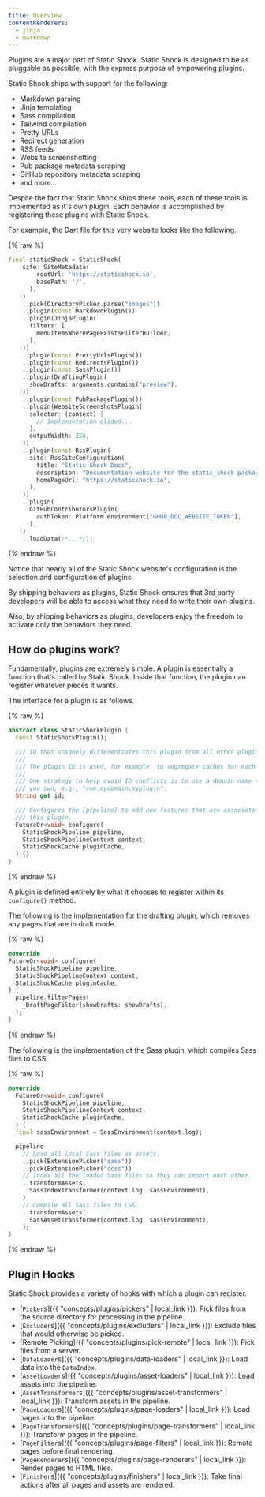 ```yaml
---
title: Overview
contentRenderers:
  - jinja
  - markdown
---
```

Plugins are a major part of Static Shock. Static Shock is designed to be as
pluggable as possible, with the express purpose of empowering plugins.

Static Shock ships with support for the following:
* Markdown parsing
* Jinja templating
* Sass compilation
* Tailwind compilation
* Pretty URLs
* Redirect generation
* RSS feeds
* Website screenshotting
* Pub package metadata scraping
* GitHub repository metadata scraping
* and more...

Despite the fact that Static Shock ships these tools, each of these tools is
implemented as it's own plugin. Each behavior is accomplished by registering
these plugins with Static Shock.

For example, the Dart file for this very website looks like the following.

{% raw %}
```dart
final staticShock = StaticShock(
    site: SiteMetadata(
        rootUrl: 'https://staticshock.io',
        basePath: '/',
      ),
    )
    ..pick(DirectoryPicker.parse("images"))
    ..plugin(const MarkdownPlugin())
    ..plugin(JinjaPlugin(
      filters: [
        menuItemsWherePageExistsFilterBuilder,
      ],
    ))
    ..plugin(const PrettyUrlsPlugin())
    ..plugin(const RedirectsPlugin())
    ..plugin(const SassPlugin())
    ..plugin(DraftingPlugin(
      showDrafts: arguments.contains("preview"),
    ))
    ..plugin(const PubPackagePlugin())
    ..plugin(WebsiteScreenshotsPlugin(
      selector: (context) {
        // Implementation elided...
      },
      outputWidth: 256,
    ))
    ..plugin(const RssPlugin(
      site: RssSiteConfiguration(
        title: "Static Shock Docs",
        description: "Documentation website for the static_shock package.",
        homePageUrl: "https://staticshock.io",
      ),
    ))
    ..plugin(
      GitHubContributorsPlugin(
        authToken: Platform.environment["GHUB_DOC_WEBSITE_TOKEN"],
      ),
    )
    ..loadData(/*...*/);
```
{% endraw %}

Notice that nearly all of the Static Shock website's configuration is the
selection and configuration of plugins.

By shipping behaviors as plugins, Static Shock ensures that 3rd party developers
will be able to access what they need to write their own plugins.

Also, by shipping behaviors as plugins, developers enjoy the freedom to activate
only the behaviors they need.

## How do plugins work?
Fundamentally, plugins are extremely simple. A plugin is essentially a function
that's called by Static Shock. Inside that function, the plugin can register
whatever pieces it wants.

The interface for a plugin is as follows.

{% raw %}
```dart
abstract class StaticShockPlugin {
  const StaticShockPlugin();

  /// ID that uniquely differentiates this plugin from all other plugins.
  ///
  /// The plugin ID is used, for example, to segregate caches for each plugin.
  ///
  /// One strategy to help avoid ID conflicts is to use a domain name that
  /// you own, e.g., "com.mydomain.myplugin".
  String get id;

  /// Configures the [pipeline] to add new features that are associated with
  /// this plugin.
  FutureOr<void> configure(
    StaticShockPipeline pipeline,
    StaticShockPipelineContext context,
    StaticShockCache pluginCache,
  ) {}
}
```
{% endraw %}

A plugin is defined entirely by what it chooses to register within its `configure()` method.

The following is the implementation for the drafting plugin, which removes any pages
that are in draft mode.

{% raw %}
```dart
@override
FutureOr<void> configure(
  StaticShockPipeline pipeline,
  StaticShockPipelineContext context,
  StaticShockCache pluginCache,
) {
  pipeline.filterPages(
    _DraftPageFilter(showDrafts: showDrafts),
  );
}
```
{% endraw %}

The following is the implementation of the Sass plugin, which compiles Sass files
to CSS.

{% raw %}
```dart
@override
  FutureOr<void> configure(
    StaticShockPipeline pipeline,
    StaticShockPipelineContext context,
    StaticShockCache pluginCache,
  ) {
  final sassEnvironment = SassEnvironment(context.log);

  pipeline
    // Load all local Sass files as assets.
    ..pick(ExtensionPicker("sass"))
    ..pick(ExtensionPicker("scss"))
    // Index all the loaded Sass files so they can import each other.
    ..transformAssets(
      SassIndexTransformer(context.log, sassEnvironment),
    )
    // Compile all Sass files to CSS.
    ..transformAssets(
      SassAssetTransformer(context.log, sassEnvironment),
    );
}
```
{% endraw %}

## Plugin Hooks
Static Shock provides a variety of hooks with which a plugin can register.

 * [`Picker`s]({{ "concepts/plugins/pickers" | local_link }}): Pick files from the source directory for processing in the pipeline.
 * [`Excluder`s]({{ "concepts/plugins/excluders" | local_link }}): Exclude files that would otherwise be picked.
 * [Remote Picking]({{ "concepts/plugins/pick-remote" | local_link }}): Pick files from a server.
 * [`DataLoader`s]({{ "concepts/plugins/data-loaders" | local_link }}): Load data into the `DataIndex`.
 * [`AssetLoader`s]({{ "concepts/plugins/asset-loaders" | local_link }}): Load assets into the pipeline.
 * [`AssetTransformer`s]({{ "concepts/plugins/asset-transformers" | local_link }}): Transform assets in the pipeline.
 * [`PageLoader`s]({{ "concepts/plugins/page-loaders" | local_link }}): Load pages into the pipeline.
 * [`PageTransformer`s]({{ "concepts/plugins/page-transformers" | local_link }}): Transform pages in the pipeline.
 * [`PageFilter`s]({{ "concepts/plugins/page-filters" | local_link }}): Remote pages before final rendering.
 * [`PageRenderer`s]({{ "concepts/plugins/page-renderers" | local_link }}): Render pages to HTML files.
 * [`Finisher`s]({{ "concepts/plugins/finishers" | local_link }}): Take final actions after all pages and assets are rendered.

